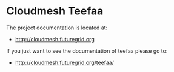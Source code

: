 Cloudmesh Teefaa
=================

The project documentation is located at:

* http://cloudmesh.futuregrid.org

If you just want to see the documentation of teefaa please go to:

* http://cloudmesh.futuregrid.org/teefaa/
